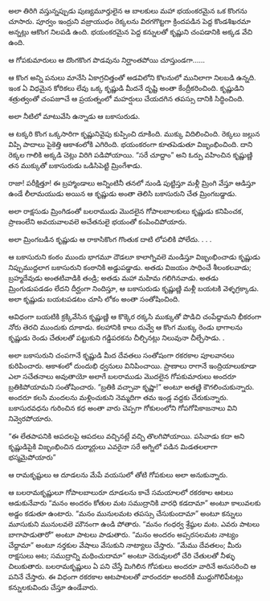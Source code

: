 ﻿అలా తిరిగి వస్తున్నప్పుడు పుణ్యమూర్తులైన ఆ బాలకులు మహా భయంకరమైన ఒక కొంగను చూసారు. పూర్వం ఇంద్రుని వజ్రాయుధం రెక్కలను విరగగొట్టగా క్రిందపడిన పెద్ద కొండశిఖరమా అన్నట్లు ఆకొంగ నిలపడి ఉంది. భయంకరమైన పెద్ద కన్నులతో కృష్ణుని చంపడానికి అక్కడ వేచి ఉంది. 

ఆ గోపకుమారులు ఆ దొంగకొంగ పొడవును నిర్ఘాంతపోయి చూస్తుండగా...... 

ఆ కొంగ అన్ని పనులు మానేసి ఏకాగ్రచిత్తంతో అడవిలోని కొలనులో మునిలాగా నిలబడి ఉన్నది. ఇంక ఏ విధమైన కోరికలు లేవు ఒక్క కృష్ణుడి మీదనే దృష్టి అంతా కేంద్రీకరించింది. కృష్ణుడిని శత్రుత్వంతో చంపజూచే ఆ ప్రయత్నంలో మహర్షులు చేయదగిన తపస్సు దానికి సిద్ధించింది. 

అలా నీటిలో మాటువేసి ఉన్నాడు ఆ బకాసురుడు. 

ఆ టక్కరి కొంగ ఒక్కసారిగా కృష్ణునివైపు కుప్పించి దూకింది. ముక్కు విదిలించింది. రెక్కలు జల్లున విప్పి పాదాలు పైకెత్తి ఆకాశంలోకి ఎగిరింది. భయంకరంగా కూతపెడుతూ విజృంభించింది. దాని రెక్కల గాలికి అక్కడి చెట్లు విరిగి పడిపోయాయి. “సరే చూద్దాం” అని ఓర్పు వహించిన కృష్ణుణ్ణి తన ముక్కుతో బకాసురుడు ఒడిసిపెట్టి మ్రింగేశాడు. 

రాజా! పరీక్షిత్తూ! ఈ బ్రహ్మాండాలు అన్నింటినీ తనలో నుండి పుట్టిస్తూ మళ్లీ మ్రింగి వేస్తూ ఆడిస్తూ ఉండే లీలామయుడు అయిన ఆ కృష్ణుడు అంతా తెలిసి బకాసురుని చేత మ్రింగబడ్డాడు. 

అలా రాక్షసుడు మ్రింగిడంతో బలరాముడు మొదలైన గోపాలబాలకులు కృష్ణుడు కనిపించక, ప్రాణంలేని అవయవాలవలె అచేతనులై భయంతో కంపించిపోయారు. 

అలా మ్రింగబడిన కృష్ణుడు ఆ రాకాసికొంగ గొంతుక దాటి లోపలికి పోలేదు. . . . 

ఆ బకాసురుని కంఠం ముందు భాగమూ దౌడలూ కాలాగ్నివలె మండిస్తూ విజృంభించాడు కృష్ణుడు నిప్పుముద్దలాగ బకాసురుని కంఠానికి అడ్డుపడ్డాడు. అతడు విజయం సాధించే శీలంకలవాడు; బ్రహ్మదేవుడు అంతటివాడికి తండ్రి; అతడు మహా మహిమ గలిగినవాడు. అతడు మ్రింగుడుపడడం లేదని దీర్ఘంగా నిందిస్తూ, ఆ బకాసురుడు కృష్ణుణ్ణి మళ్లీ బయటకి వెళ్ళగ్రక్కాడు. అలా కృష్ణుడు బయటపడటం చూసి లోకం అంతా సంతోషించింది. 

ఆవిధంగా బయటికి క్రక్కివేసిన కృష్ణుణ్ణి ఆ కొక్కెర రక్కసి ముక్కుతో పొడిచి చంపేద్దామని భీకరంగా నోరు తెరచి ముందుకు దూకాడు. కలహానికి కాలు దువ్వే ఆ కొంగ ముక్కు రెండు భాగాలను కృష్ణుడు రెండు చేతులతో పట్టుకుని గడ్డిపరకను చీల్చినట్లు నిలువునా చీల్చేసాడు. . 

అలా బకాసురుని చంపగానే కృష్ణుడి మీద దేవతలు సంతోషంగా రకరకాల పూలవానలు కురిపించారు. ఆకాశంలో దుందుభి ధ్వనులు వినిపించాయి. ప్రాణాలు రాగానే ఇంద్రియాలుకూడా ఎలా సచేతనాలు అవుతాయో అలాగే బలరాముడు మొదలైన గోపకుమారులు అందరూ బ్రతికిపోయామని సంతోషించారు. “బ్రతికి వచ్చావా కృష్ణా!” అంటూ అతణ్ణి కౌగలించుకున్నారు. అందరూ కలసి మందలను మళ్లించుకుని నెమ్మదిగా తమ ఇండ్ల వద్దకు చేరుకున్నారు. బకాసురవధను గురించిన కధ అంతా వారు చెప్పగా గోకులంలోని గోపగోపికాజనాలు విని నివ్వెరపోయారు. 

“ఈ లేతపాపనికి ఆపదలపై ఆపదలు వచ్చినట్లే వచ్చి తొలగిపోయాయి. పసివాడు కదా అని కృష్ణుడిపైకి విజృంభించిన దుర్మార్గులు ఎవరైనా సరే అగ్నిలో పడిన మిడతలలాగా భస్మమైపోయారు” 

ఆ రామకృష్టులు ఆ దూడలను మేపే వయసులో తోటి గోపకులు అలా అనుకున్నారు. 

ఆ బలరామకృష్ణులూ గోపాలబాలురూ దూడలను కాచే సమయాలలో రకరకాల ఆటలు ఆడుకునేవారు “మనం అందరం కోతుల మట సముద్రానికి వారధి కడదామా” అంటూ కాలువలకు అడ్డం కడుతూ ఉంటారు. “మనం మునులమట తపస్సు చేసుకుందామా” అంటూ కన్నులు మూసుకుని మునులవలె మౌనంగా ఉండి పోతారు. “మనం గంధర్వ శ్రేష్ఠుల మట. ఎవరు పాటలు బాగాపాడుతారో” అంటూ పాటలు పాడుతారు. “మనం అందరం అప్సరసలమట నాట్యం చేద్దామా” అంటూ నర్తకుల వేషాలు వేసుకుని నాట్యాలు చేస్తారు. “మేము దేవతలం; మీరు రాక్షసులు అట; సముద్రాన్ని మథించుదామా” అంటూ చెరువులలో చేరి చేతులతో నీళ్ళు చిలుకుతారు. బలరామకృష్ణులు ఏ పని చేస్తే మిగిలిన గోపకులు అందరూ వారినే అనుసరించి ఆ పనినే చేస్తారు. ఈ విధంగా రకరకాల ఆటపాటలతో వారందరూ అందరికీ ముద్దుగొలిపేటట్లు కన్నులకువిందు చేస్తూ ఉండేవారు. 

